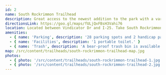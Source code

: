 ```yaml
---
id: 2
name: South Rockrimmon Trailhead
description: Great access to the newest addition to the park with a variety of tails for all use cases.
directionsLink: https://goo.gl/maps/fULjQxFBsH3Vahi76
location: Located between Vindicator Dr and I-25. Take South Rockrimmon Boulevard to Ute Valley Trail.
amenities:
  - { name: 'Parking', description: '28 parking spots and 2 handicap parking spot available.' }
  - { name: 'Facilities', description: '1 portable toilet.' }
  - { name: 'Trash', description: 'A bear-proof trash bin is available for waste disposal.' }
map: /src/content/trailheads/south-rockrimmon-trailhead-map.jpg
photos:
  - { photo: '/src/content/trailheads/south-rockrimmon-trailhead-1.jpg', caption: 'Facing Northwest from Ute Valley Trail roundabout' }
  - { photo: '/src/content/trailheads/south-rockrimmon-trailhead-2.jpg', caption: 'Facing West from Ute Valley Trail roundabout' }
---
```

